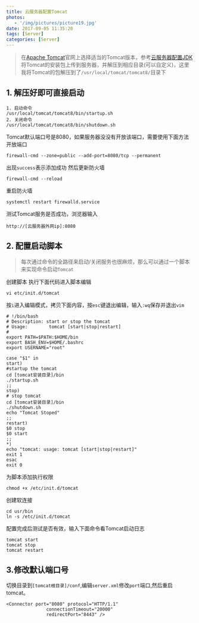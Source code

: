 ```yaml
---
title: 云服务器配置Tomcat
photos:
   - '/img/pictures/picture19.jpg'
date: 2017-09-05 11:35:20
tags: [Server]
categories: [Server]
---
```



> 在[Apache Tomcat](http://tomcat.apache.org/)官网上选择适当的Tomcat版本，参考[云服务器配置JDK](http://blog.androidhuilin.wang/2017/09/03/%E4%BA%91%E6%9C%8D%E5%8A%A1%E5%99%A8%E9%85%8D%E7%BD%AEJDK/)将Tomcat的安装包上传到服务器，并解压到相应目录(可以自定义)，这里我将Tomcat的包解压到了`/usr/local/tomcat/tomcat8/`目录下

<!--more-->

## 1. 解压好即可直接启动 

```
1. 启动命令
/usr/local/tomcat/tomcat8/bin/startup.sh
2. 关闭命令
/usr/local/tomcat/tomcat8/bin/shutdown.sh
```
Tomcat默认端口号是8080，如果服务器没没有开放该端口，需要使用下面方法开放端口

```
firewall-cmd --zone=public --add-port=8080/tcp --permanent
```
出现`success`表示添加成功
然后更新防火墙

```
firewall-cmd --reload
```
重启防火墙

```
systemctl restart firewalld.service
```
测试Tomcat服务是否成功，浏览器输入

```
http://[云服务器外网ip]:8080
```
## 2. 配置启动脚本
> 每次通过命令的全路径来启动/关闭服务也很麻烦，那么可以通过一个脚本来实现命令启动`Tomcat`

创建脚本
执行下面代码进入脚本编辑

```
vi etc/init.d/tomcat
```
按`i`进入编辑模式，拷贝下面内容，按`esc`键退出编辑，输入`:wq`保存并退出`vim`

```
# !/bin/bash    
# Description: start or stop the tomcat    
# Usage:        tomcat [start|stop|restart]    
#    
export PATH=$PATH:$HOME/bin  
export BASH_ENV=$HOME/.bashrc  
export USERNAME="root"  
  
case "$1" in  
start)  
#startup the tomcat    
cd [tomcat安装目录]/bin  
./startup.sh  
;;  
stop)  
# stop tomcat    
cd [tomcat安装目录]/bin
./shutdown.sh  
echo "Tomcat Stoped"  
;;  
restart)  
$0 stop  
$0 start  
;;  
*)  
echo "tomcat: usage: tomcat [start|stop|restart]"  
exit 1  
esac  
exit 0 
```
为脚本添加执行权限

```
chmod +x /etc/init.d/tomcat
```
创建软连接

```
cd usr/bin
ln -s /etc/init.d/tomcat
```
配置完成后测试是否有效，输入下面命令看Tomcat启动日志

```
tomcat start
tomcat stop
tomcat restart
```
## 3.修改默认端口号
切换目录到`[tomcat根目录]/conf`,编辑`server.xml`修改`port`端口,然后重启tomcat。

```
<Connector port="8080" protocol="HTTP/1.1"
               connectionTimeout="20000"
               redirectPort="8443" />
```

